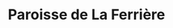 ---
title: Paroisse de La Ferrière
name: La Ferrière
site: https://www.referguel.ch/paroisses/la-ferriere/
territoire:
- La Ferrière
NPA:
- 2333
meta:
- La Basse-Ferrière
- La Chaux-d’Abel
- La Cibourg
region: Erguël
---